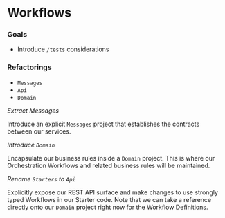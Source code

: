 # Workflows

### Goals

- Introduce `/tests` considerations


### Refactorings

- `Messages`
- `Api`
- `Domain`

_Extract Messages_

Introduce an explicit `Messages` project that establishes the contracts between our services.

_Introduce `Domain`_

Encapsulate our business rules inside a `Domain` project. This is where our Orchestration Workflows and
related business rules will be maintained.

_Rename `Starters` to `Api`_

Explicitly expose our REST API surface and make changes to use strongly typed Workflows in our Starter code.
Note that we can take a reference directly onto our `Domain` project right now for the Workflow Definitions.